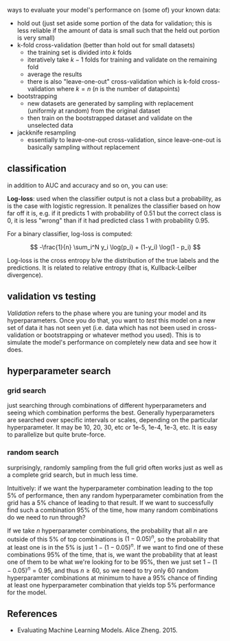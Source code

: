 ways to evaluate your model's performance on (some of) your known data:

- hold out (just set aside some portion of the data for validation; this is less reliable if the amount of data is small such that the held out portion is very small)
- k-fold cross-validation (better than hold out for small datasets)
    - the training set is divided into $k$ folds
    - iteratively take $k-1$ folds for training and validate on the remaining fold
    - average the results
    - there is also "leave-one-out" cross-validation which is k-fold cross-validation where $k=n$ ($n$ is the number of datapoints)
- bootstrapping
    - new datasets are generated by sampling with replacement (uniformly at random) from the original dataset
    - then train on the bootstrapped dataset and validate on the unselected data
- jackknife resampling
    - essentially to leave-one-out cross-validation, since leave-one-out is basically sampling without replacement


## classification

in addition to AUC and accuracy and so on, you can use:

__Log-loss__: used when the classifier output is not a class but a probability, as is the case with logistic regression. It penalizes the classifier based on how far off it is, e.g. if it predicts 1 with probability of 0.51 but the correct class is 0, it is less "wrong" than if it had predicted class 1 with probability 0.95.

For a binary classifier, log-loss is computed:

$$
-\frac{1}{n} \sum_i^N y_i \log(p_i) + (1-y_i) \log(1 - p_i)
$$

Log-loss is the cross entropy b/w the distribution of the true labels and the predictions. It is related to relative entropy (that is, Kullback-Leilber divergence).

## validation vs testing

_Validation_ refers to the phase where you are tuning your model and its hyperparameters. Once you do that, you want to _test_ this model on a new set of data it has not seen yet (i.e. data which has not been used in cross-validation or bootstrapping or whatever method you used). This is to simulate the model's performance on completely new data and see how it does.

## hyperparameter search

### grid search

just searching through combinations of different hyperparameters and seeing which combination performs the best. Generally hyperparameters are searched over specific intervals or scales, depending on the particular hyperparameter. It may be 10, 20, 30, etc or 1e-5, 1e-4, 1e-3, etc. It is easy to parallelize but quite brute-force.

### random search

surprisingly, randomly sampling from the full grid often works just as well as a complete grid search, but in much less time.

Intuitively: if we want the hyperparameter combination leading to the top 5% of performance, then any random hyperparameter combination from the grid has a 5% chance of leading to that result. If we want to successfully find such a combination 95% of the time, how many random combinations do we need to run through?

If we take $n$ hyperparameter combinations, the probability that all $n$ are outside of this 5% of top combinations is $(1 - 0.05)^n$, so the probability that at least one is in the 5% is just $1 - (1-0.05)^n$. If we want to find one of these combinations 95% of the time, that is, we want the probability that at least one of them to be what we're looking for to be 95%, then we just set $1 - (1-0.05)^n = 0.95$, and thus $n \geq 60$, so we need to try only 60 random hyperparamter combinations at minimum to have a 95% chance of finding at least one hyperparameter combination that yields top 5% performance for the model.

## References

- Evaluating Machine Learning Models. Alice Zheng. 2015.
